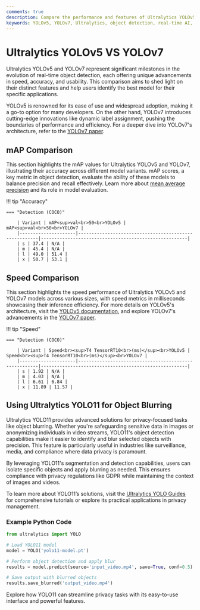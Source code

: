 ```yaml
---
comments: true
description: Compare the performance and features of Ultralytics YOLOv5 and YOLOv7 in this comprehensive analysis. Discover how these state-of-the-art models excel in object detection, real-time AI applications, and edge AI deployments, highlighting their impact on modern computer vision tasks.
keywords: YOLOv5, YOLOv7, Ultralytics, object detection, real-time AI, edge AI, computer vision, model comparison, AI performance
---
```


# Ultralytics YOLOv5 VS YOLOv7

Ultralytics YOLOv5 and YOLOv7 represent significant milestones in the evolution of real-time object detection, each offering unique advancements in speed, accuracy, and usability. This comparison aims to shed light on their distinct features and help users identify the best model for their specific applications.

YOLOv5 is renowned for its ease of use and widespread adoption, making it a go-to option for many developers. On the other hand, YOLOv7 introduces cutting-edge innovations like dynamic label assignment, pushing the boundaries of performance and efficiency. For a deeper dive into YOLOv7's architecture, refer to the [YOLOv7 paper](https://arxiv.org/pdf/2207.02696).

## mAP Comparison

This section highlights the mAP values for Ultralytics YOLOv5 and YOLOv7, illustrating their accuracy across different model variants. mAP scores, a key metric in object detection, evaluate the ability of these models to balance precision and recall effectively. Learn more about [mean average precision](https://www.ultralytics.com/glossary/mean-average-precision-map) and its role in model evaluation.

!!! tip "Accuracy"

    === "Detection (COCO)"

    	| Variant | mAP<sup>val<br>50<br>YOLOv5 | mAP<sup>val<br>50<br>YOLOv7 |
    	|---------------------|-------------------------------------------------------|-------------------------------------------------------|
    	| s | 37.4 | N/A |
    	| m | 45.4 | N/A |
    	| l | 49.0 | 51.4 |
    	| x | 50.7 | 53.1 |


## Speed Comparison

This section highlights the speed performance of Ultralytics YOLOv5 and YOLOv7 models across various sizes, with speed metrics in milliseconds showcasing their inference efficiency. For more details on YOLOv5's architecture, visit the [YOLOv5 documentation](https://docs.ultralytics.com/models/yolov5/), and explore YOLOv7's advancements in the [YOLOv7 paper](https://arxiv.org/pdf/2207.02696).

!!! tip "Speed"

    === "Detection (COCO)"

    	| Variant | Speed<br><sup>T4 TensorRT10<br>(ms)</sup><br>YOLOv5 | Speed<br><sup>T4 TensorRT10<br>(ms)</sup><br>YOLOv7 |
    	|---------------------|-------------------------------------------------------|-------------------------------------------------------|
    	| s | 1.92 | N/A |
    	| m | 4.03 | N/A |
    	| l | 6.61 | 6.84 |
    	| x | 11.89 | 11.57 |

## Using Ultralytics YOLO11 for Object Blurring

Ultralytics YOLO11 provides advanced solutions for privacy-focused tasks like object blurring. Whether you're safeguarding sensitive data in images or anonymizing individuals in video streams, YOLO11's object detection capabilities make it easier to identify and blur selected objects with precision. This feature is particularly useful in industries like surveillance, media, and compliance where data privacy is paramount.

By leveraging YOLO11's segmentation and detection capabilities, users can isolate specific objects and apply blurring as needed. This ensures compliance with privacy regulations like GDPR while maintaining the context of images and videos.

To learn more about YOLO11’s solutions, visit the [Ultralytics YOLO Guides](https://docs.ultralytics.com/guides/) for comprehensive tutorials or explore its practical applications in privacy management.

### Example Python Code

```python
from ultralytics import YOLO

# Load YOLO11 model
model = YOLO('yolo11-model.pt')

# Perform object detection and apply blur
results = model.predict(source='input_video.mp4', save=True, conf=0.5)

# Save output with blurred objects
results.save_blurred('output_video.mp4')
```

Explore how YOLO11 can streamline privacy tasks with its easy-to-use interface and powerful features.
